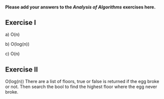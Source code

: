 #### Please add your answers to the ***Analysis of  Algorithms*** exercises here.

## Exercise I

a) O(n) 


b) O(log(n)) 


c) O(n) 

## Exercise II
O(log(n))
There are a list of floors, true or false is returned if the egg broke or not. Then search the bool to find the highest floor where the egg never broke.


